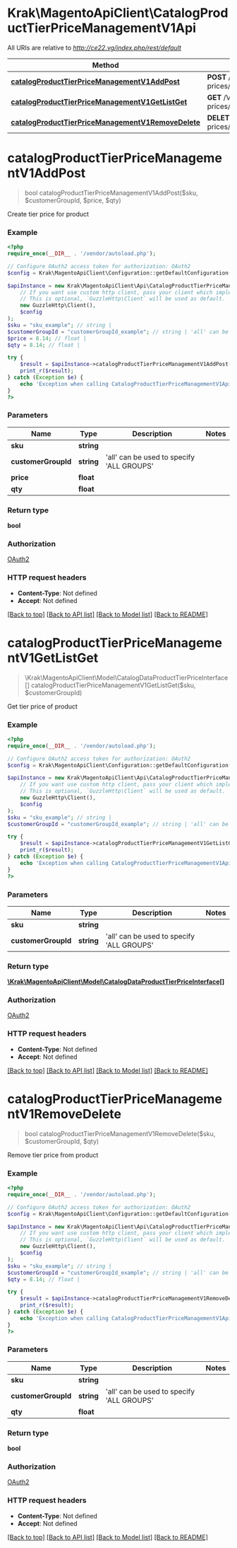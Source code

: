 # Krak\MagentoApiClient\CatalogProductTierPriceManagementV1Api

All URIs are relative to *http://ce22.vg/index.php/rest/default*

Method | HTTP request | Description
------------- | ------------- | -------------
[**catalogProductTierPriceManagementV1AddPost**](CatalogProductTierPriceManagementV1Api.md#catalogProductTierPriceManagementV1AddPost) | **POST** /V1/products/{sku}/group-prices/{customerGroupId}/tiers/{qty}/price/{price} | 
[**catalogProductTierPriceManagementV1GetListGet**](CatalogProductTierPriceManagementV1Api.md#catalogProductTierPriceManagementV1GetListGet) | **GET** /V1/products/{sku}/group-prices/{customerGroupId}/tiers | 
[**catalogProductTierPriceManagementV1RemoveDelete**](CatalogProductTierPriceManagementV1Api.md#catalogProductTierPriceManagementV1RemoveDelete) | **DELETE** /V1/products/{sku}/group-prices/{customerGroupId}/tiers/{qty} | 


# **catalogProductTierPriceManagementV1AddPost**
> bool catalogProductTierPriceManagementV1AddPost($sku, $customerGroupId, $price, $qty)



Create tier price for product

### Example
```php
<?php
require_once(__DIR__ . '/vendor/autoload.php');

// Configure OAuth2 access token for authorization: OAuth2
$config = Krak\MagentoApiClient\Configuration::getDefaultConfiguration()->setAccessToken('YOUR_ACCESS_TOKEN');

$apiInstance = new Krak\MagentoApiClient\Api\CatalogProductTierPriceManagementV1Api(
    // If you want use custom http client, pass your client which implements `GuzzleHttp\ClientInterface`.
    // This is optional, `GuzzleHttp\Client` will be used as default.
    new GuzzleHttp\Client(),
    $config
);
$sku = "sku_example"; // string | 
$customerGroupId = "customerGroupId_example"; // string | 'all' can be used to specify 'ALL GROUPS'
$price = 8.14; // float | 
$qty = 8.14; // float | 

try {
    $result = $apiInstance->catalogProductTierPriceManagementV1AddPost($sku, $customerGroupId, $price, $qty);
    print_r($result);
} catch (Exception $e) {
    echo 'Exception when calling CatalogProductTierPriceManagementV1Api->catalogProductTierPriceManagementV1AddPost: ', $e->getMessage(), PHP_EOL;
}
?>
```

### Parameters

Name | Type | Description  | Notes
------------- | ------------- | ------------- | -------------
 **sku** | **string**|  |
 **customerGroupId** | **string**| &#39;all&#39; can be used to specify &#39;ALL GROUPS&#39; |
 **price** | **float**|  |
 **qty** | **float**|  |

### Return type

**bool**

### Authorization

[OAuth2](../../README.md#OAuth2)

### HTTP request headers

 - **Content-Type**: Not defined
 - **Accept**: Not defined

[[Back to top]](#) [[Back to API list]](../../README.md#documentation-for-api-endpoints) [[Back to Model list]](../../README.md#documentation-for-models) [[Back to README]](../../README.md)

# **catalogProductTierPriceManagementV1GetListGet**
> \Krak\MagentoApiClient\Model\CatalogDataProductTierPriceInterface[] catalogProductTierPriceManagementV1GetListGet($sku, $customerGroupId)



Get tier price of product

### Example
```php
<?php
require_once(__DIR__ . '/vendor/autoload.php');

// Configure OAuth2 access token for authorization: OAuth2
$config = Krak\MagentoApiClient\Configuration::getDefaultConfiguration()->setAccessToken('YOUR_ACCESS_TOKEN');

$apiInstance = new Krak\MagentoApiClient\Api\CatalogProductTierPriceManagementV1Api(
    // If you want use custom http client, pass your client which implements `GuzzleHttp\ClientInterface`.
    // This is optional, `GuzzleHttp\Client` will be used as default.
    new GuzzleHttp\Client(),
    $config
);
$sku = "sku_example"; // string | 
$customerGroupId = "customerGroupId_example"; // string | 'all' can be used to specify 'ALL GROUPS'

try {
    $result = $apiInstance->catalogProductTierPriceManagementV1GetListGet($sku, $customerGroupId);
    print_r($result);
} catch (Exception $e) {
    echo 'Exception when calling CatalogProductTierPriceManagementV1Api->catalogProductTierPriceManagementV1GetListGet: ', $e->getMessage(), PHP_EOL;
}
?>
```

### Parameters

Name | Type | Description  | Notes
------------- | ------------- | ------------- | -------------
 **sku** | **string**|  |
 **customerGroupId** | **string**| &#39;all&#39; can be used to specify &#39;ALL GROUPS&#39; |

### Return type

[**\Krak\MagentoApiClient\Model\CatalogDataProductTierPriceInterface[]**](../Model/CatalogDataProductTierPriceInterface.md)

### Authorization

[OAuth2](../../README.md#OAuth2)

### HTTP request headers

 - **Content-Type**: Not defined
 - **Accept**: Not defined

[[Back to top]](#) [[Back to API list]](../../README.md#documentation-for-api-endpoints) [[Back to Model list]](../../README.md#documentation-for-models) [[Back to README]](../../README.md)

# **catalogProductTierPriceManagementV1RemoveDelete**
> bool catalogProductTierPriceManagementV1RemoveDelete($sku, $customerGroupId, $qty)



Remove tier price from product

### Example
```php
<?php
require_once(__DIR__ . '/vendor/autoload.php');

// Configure OAuth2 access token for authorization: OAuth2
$config = Krak\MagentoApiClient\Configuration::getDefaultConfiguration()->setAccessToken('YOUR_ACCESS_TOKEN');

$apiInstance = new Krak\MagentoApiClient\Api\CatalogProductTierPriceManagementV1Api(
    // If you want use custom http client, pass your client which implements `GuzzleHttp\ClientInterface`.
    // This is optional, `GuzzleHttp\Client` will be used as default.
    new GuzzleHttp\Client(),
    $config
);
$sku = "sku_example"; // string | 
$customerGroupId = "customerGroupId_example"; // string | 'all' can be used to specify 'ALL GROUPS'
$qty = 8.14; // float | 

try {
    $result = $apiInstance->catalogProductTierPriceManagementV1RemoveDelete($sku, $customerGroupId, $qty);
    print_r($result);
} catch (Exception $e) {
    echo 'Exception when calling CatalogProductTierPriceManagementV1Api->catalogProductTierPriceManagementV1RemoveDelete: ', $e->getMessage(), PHP_EOL;
}
?>
```

### Parameters

Name | Type | Description  | Notes
------------- | ------------- | ------------- | -------------
 **sku** | **string**|  |
 **customerGroupId** | **string**| &#39;all&#39; can be used to specify &#39;ALL GROUPS&#39; |
 **qty** | **float**|  |

### Return type

**bool**

### Authorization

[OAuth2](../../README.md#OAuth2)

### HTTP request headers

 - **Content-Type**: Not defined
 - **Accept**: Not defined

[[Back to top]](#) [[Back to API list]](../../README.md#documentation-for-api-endpoints) [[Back to Model list]](../../README.md#documentation-for-models) [[Back to README]](../../README.md)

